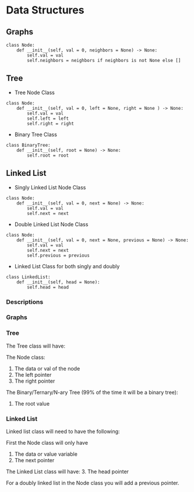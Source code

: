 # Data Structures

## Graphs

```
class Node:
    def __init__(self, val = 0, neighbors = None) -> None:
        self.val = val
        self.neighbors = neighbors if neighbors is not None else []
```

## Tree

* Tree Node Class
```
class Node:
    def __init__(self, val = 0, left = None, right = None ) -> None:
        self.val = val
        self.left = left
        self.right = right
```

* Binary Tree Class
```
class BinaryTree:
    def __init__(self, root = None) -> None:
        self.root = root
```

## Linked List

* Singly Linked List Node Class
```
class Node:
    def __init__(self, val = 0, next = None) -> None:
        self.val = val
        self.next = next
```

* Double Linked List Node Class
```
class Node:
    def __init__(self, val = 0, next = None, previous = None) -> None:
        self.val = val
        self.next = next
        self.previous = previous
```

* Linked List Class for both singly and doubly
```
class LinkedList:
    def __init__(self, head = None):
        self.head = head

```

### Descriptions

### Graphs


### Tree
The Tree class will have:

The Node class:
1. The data or val of the node
2. The left pointer
3. The right pointer

The Binary/Ternary/N-ary Tree (99% of the time it will be a binary tree):
1. The root value


### Linked List
Linked list class will need to have the following:

First the Node class will only have 
1. The data or value variable 
2. The next pointer

The Linked List class will have:
3. The head pointer

For a doubly linked list in the Node class you will add a previous pointer.




